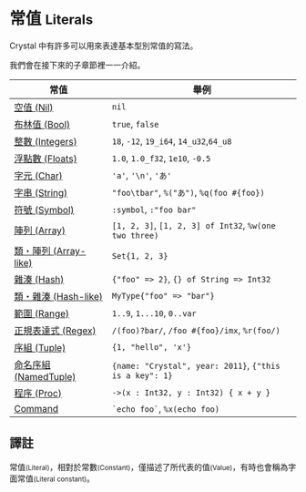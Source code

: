 # 常值 <small>Literals</small>

Crystal 中有許多可以用來表達基本型別常值的寫法。

我們會在接下來的子章節裡一一介紹。

| 常值                                      | 舉例                                        |
|---                                        |---                                          |
| [空值 (Nil)](./literals/nil.md)           | `nil`                                       |
| [布林值 (Bool)](./literals/bool.md)       | `true`, `false`                             |
| [整數 (Integers)](./literals/integers.md) | `18`, `-12`, `19_i64`, `14_u32`,`64_u8`     |
| [浮點數 (Floats)](./literals/floats.md)   | `1.0`, `1.0_f32`, `1e10`, `-0.5`            |
| [字元 (Char)](./literals/char.md)         | `'a'`, `'\n'`, `'あ'`                       |
| [字串 (String)](./literals/string.md)     | `"foo\tbar"`, `%("あ")`, `%q(foo #{foo})`   |
| [符號 (Symbol)](./literals/symbol.md)     | `:symbol`, `:"foo bar"`                     |
| [陣列 (Array)](./literals/array.md)       | `[1, 2, 3]`, `[1, 2, 3] of Int32`, `%w(one two three)` |
| [類・陣列 (Array-like)](./literals/array.md#類・陣列array-like型別常值) | `Set{1, 2, 3}`                              |
| [雜湊 (Hash)](./literals/hash.md)         | `{"foo" => 2}`, `{} of String => Int32`     |
| [類・雜湊 (Hash-like)](./literals/hash.md#類・雜湊hash-like型別常值) | `MyType{"foo" => "bar"}`                    |
| [範圍 (Range)](./literals/range.md)       | `1..9`, `1...10`, `0..var`                  |
| [正規表達式 (Regex)](./literals/regex.md) | `/(foo)?bar/`, `/foo #{foo}/imx`, `%r(foo/)` |
| [序組 (Tuple)](./literals/tuple.md)       | `{1, "hello", 'x'}`                         |
| [命名序組 (NamedTuple)](./literals/named_tuple.md) | `{name: "Crystal", year: 2011}`, `{"this is a key": 1}`|
| [程序 (Proc)](./literals/proc.md)         | `->(x : Int32, y : Int32) { x + y }`        |
| [Command](./literals/command.html)        | `` `echo foo` ``, `%x(echo foo)`                        |

## 譯註

常值<small>(Literal)</small>，相對於常數<small>(Constant)</small>，僅描述了所代表的值<small>(Value)</small>，有時也會稱為字面常值<small>(Literal constant)</small>。
